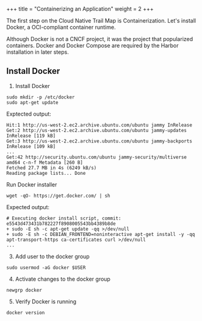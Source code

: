 +++
title = "Containerizing an Application"
weight = 2
+++

The first step on the Cloud Native Trail Map is Containerization. Let's install Docker, a OCI-compliant container runtime.

Although Docker is not a CNCF project, it was the project that popularized containers. Docker and Docker Compose are required by the Harbor installation in later steps.

## Install Docker

1. Install Docker

```ctr:harbor
sudo mkdir -p /etc/docker
sudo apt-get update
```

Exptected output:
```shell
Hit:1 http://us-west-2.ec2.archive.ubuntu.com/ubuntu jammy InRelease
Get:2 http://us-west-2.ec2.archive.ubuntu.com/ubuntu jammy-updates InRelease [119 kB]
Get:3 http://us-west-2.ec2.archive.ubuntu.com/ubuntu jammy-backports InRelease [109 kB]
...
Get:42 http://security.ubuntu.com/ubuntu jammy-security/multiverse amd64 c-n-f Metadata [260 B]
Fetched 27.7 MB in 4s (6249 kB/s)               
Reading package lists... Done
```

Run Docker installer
```ctr:harbor
wget -qO- https://get.docker.com/ | sh
```

Expected output:
```shell
# Executing docker install script, commit: e5543d473431b782227f8908005543bb4389b8de
+ sudo -E sh -c apt-get update -qq >/dev/null
+ sudo -E sh -c DEBIAN_FRONTEND=noninteractive apt-get install -y -qq apt-transport-https ca-certificates curl >/dev/null
...
```

3. Add user to the docker group

```ctr:harbor
sudo usermod -aG docker $USER
```

4. Activate changes to the docker group

```ctr:harbor
newgrp docker
```

5. Verify Docker is running
```ctr:harbor
docker version
```

